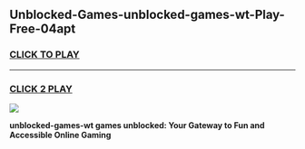 
## Unblocked-Games-unblocked-games-wt-Play-Free-04apt
<h3>
<a href="https://premium76.site?title=unblocked-games-wt&ref=20A">CLICK TO PLAY</a></h3>
<hr>

<h3>
<a href="https://premium76.site?title=unblocked-games-wt&ref=20A">CLICK 2 PLAY</a>
  
</h3>

<a href="https://premium76.site?title=unblocked-games-wt&ref=20A"><img src="https://clearcache.store/games.png"></a>


**unblocked-games-wt games unblocked: Your Gateway to Fun and Accessible Online Gaming**
